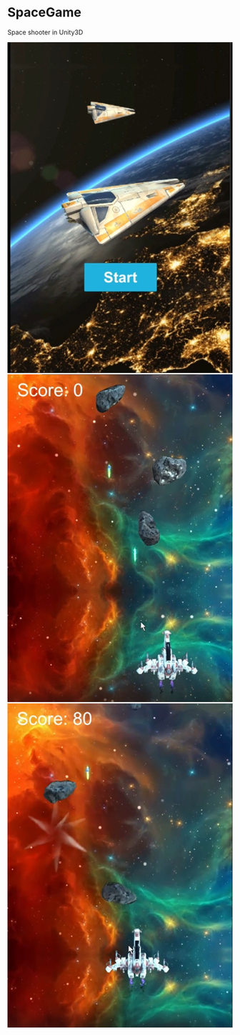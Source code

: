 # SpaceGame

Space shooter in Unity3D

![Main Menu](https://github.com/mariawavem/SpaceGame/raw/main/main_menu.jpg)
![Game view](https://github.com/mariawavem/SpaceGame/raw/main/game.jpg)
![Game view](https://github.com/mariawavem/SpaceGame/raw/main/game2.jpg)
